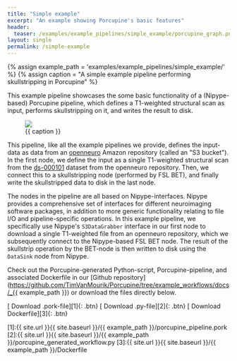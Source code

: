 ```yaml
---
title: "Simple example"
excerpt: "An example showing Porcupine's basic features"
header:
  teaser: /examples/example_pipelines/simple_example/porcupine_graph.png
layout: single
permalink: /simple-example
---
```


{% assign example_path = 'examples/example_pipelines/simple_example/' %}
{% assign caption = "A simple example pipeline performing skullstripping in Porcupine" %}

This example pipeline showcases the some basic functionality of a (Nipype-based)
Porcupine pipeline, which defines a T1-weighted structural scan as input,
performs skullstripping on it, and writes the result to disk.

<figure>
	<a href="{{ site.url }}{{ site.baseurl }}/{{ example_path }}/porcupine_graph.png"><img
    src="{{ site.url }}{{ site.baseurl }}/{{ example_path }}/porcupine_graph.png"></a>
	<figcaption>{{ caption }}</figcaption>
</figure>

This pipeline, like all the example pipelines we provide, defines the input-data
as data from an [openneuro](https://openneuro.org/public/datasets) Amazon
repository (called an "S3 bucket"). In the first node, we define the input as
a single T1-weighted structural scan from the
[ds-000101](https://openneuro.org/datasets/ds000101/versions/00004) dataset from
the openneuro repository. Then, we connect this to a skullstripping node
(performed by FSL BET), and finally write the skullstripped data to disk in the
last node.

The nodes in the pipeline are all based on Nipype-interfaces. Nipype provides
a comprehensive set of interfaces for different neuroimaging software packages,
in addition to more generic functionality relating to file I/O and pipeline-specific
operations. In this example pipeline, we specifically use Nipype's `S3DataGrabber`
interface in our first node to download a single T1-weighted file from an
openneuro repository, which we subsequently connect to the Nipype-based FSL
BET node. The result of the skullstrip operation by the BET-node is then written
to disk using the `DataSink` node from Nipype.

Check out the Porcupine-generated Python-script, Porcupine-pipeline, and
associated Dockerfile in our [Github repository](https://github.com/TimVanMourik/Porcupine/tree/example_workflows/docs/_{{ example_path }}) or download the files directly below.

[<i class="fa fa-download"></i> Download .pork-file][1]{: .btn}
[<i class="fa fa-download"></i> Download .py-file][2]{: .btn}
[<i class="fa fa-download"></i> Download Dockerfile][3]{: .btn}

[1]:{{ site.url }}{{ site.baseurl }}/{{ example_path }}/porcupine_pipeline.pork
[2]:{{ site.url }}{{ site.baseurl }}/{{ example_path }}/porcupine_generated_workflow.py
[3]:{{ site.url }}{{ site.baseurl }}/{{ example_path }}/Dockerfile

